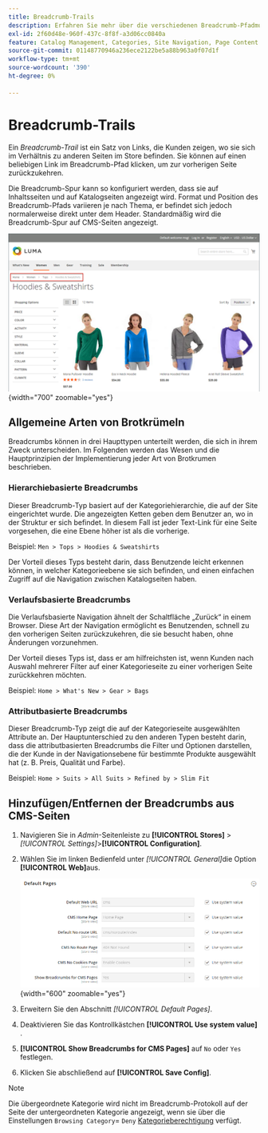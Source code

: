 ```yaml
---
title: Breadcrumb-Trails
description: Erfahren Sie mehr über die verschiedenen Breadcrumb-Pfadmuster und wie Sie sie so konfigurieren können, dass sie auf Inhalts- und Katalogseiten angezeigt werden.
exl-id: 2f60d48e-960f-437c-8f8f-a3d06cc0840a
feature: Catalog Management, Categories, Site Navigation, Page Content
source-git-commit: 01148770946a236ece2122be5a88b963a0f07d1f
workflow-type: tm+mt
source-wordcount: '390'
ht-degree: 0%

---
```


# Breadcrumb-Trails

Ein _Breadcrumb-Trail_ ist ein Satz von Links, die Kunden zeigen, wo sie sich im Verhältnis zu anderen Seiten im Store befinden. Sie können auf einen beliebigen Link im Breadcrumb-Pfad klicken, um zur vorherigen Seite zurückzukehren.

Die Breadcrumb-Spur kann so konfiguriert werden, dass sie auf Inhaltsseiten und auf Katalogseiten angezeigt wird. Format und Position des Breadcrumb-Pfads variieren je nach Thema, er befindet sich jedoch normalerweise direkt unter dem Header. Standardmäßig wird die Breadcrumb-Spur auf CMS-Seiten angezeigt.

![Breadcrumb-Pfad in der Storefront angezeigt](./assets/storefront-breadcrumb-trail.png){width="700" zoomable="yes"}

## Allgemeine Arten von Brotkrümeln

Breadcrumbs können in drei Haupttypen unterteilt werden, die sich in ihrem Zweck unterscheiden. Im Folgenden werden das Wesen und die Hauptprinzipien der Implementierung jeder Art von Brotkrumen beschrieben.

### Hierarchiebasierte Breadcrumbs

Dieser Breadcrumb-Typ basiert auf der Kategoriehierarchie, die auf der Site eingerichtet wurde. Die angezeigten Ketten geben dem Benutzer an, wo in der Struktur er sich befindet. In diesem Fall ist jeder Text-Link für eine Seite vorgesehen, die eine Ebene höher ist als die vorherige.

Beispiel: `Men > Tops > Hoodies & Sweatshirts`

Der Vorteil dieses Typs besteht darin, dass Benutzende leicht erkennen können, in welcher Kategorieebene sie sich befinden, und einen einfachen Zugriff auf die Navigation zwischen Katalogseiten haben.

### Verlaufsbasierte Breadcrumbs

Die Verlaufsbasierte Navigation ähnelt der Schaltfläche „Zurück“ in einem Browser. Diese Art der Navigation ermöglicht es Benutzenden, schnell zu den vorherigen Seiten zurückzukehren, die sie besucht haben, ohne Änderungen vorzunehmen.

Der Vorteil dieses Typs ist, dass er am hilfreichsten ist, wenn Kunden nach Auswahl mehrerer Filter auf einer Kategorieseite zu einer vorherigen Seite zurückkehren möchten.

Beispiel: `Home > What's New > Gear > Bags`

### Attributbasierte Breadcrumbs

Dieser Breadcrumb-Typ zeigt die auf der Kategorieseite ausgewählten Attribute an. Der Hauptunterschied zu den anderen Typen besteht darin, dass die attributbasierten Breadcrumbs die Filter und Optionen darstellen, die der Kunde in der Navigationsebene für bestimmte Produkte ausgewählt hat (z. B. Preis, Qualität und Farbe).

Beispiel: `Home > Suits > All Suits > Refined by > Slim Fit`

## Hinzufügen/Entfernen der Breadcrumbs aus CMS-Seiten

1. Navigieren Sie in _Admin_-Seitenleiste zu **[!UICONTROL Stores]** > _[!UICONTROL Settings]_>**[!UICONTROL Configuration]**.

1. Wählen Sie im linken Bedienfeld unter _[!UICONTROL General]_&#x200B;die Option **[!UICONTROL Web]**&#x200B;aus.

   ![Breadcrumbs für CMS-Seiten anzeigen](../configuration-reference/general/assets/web-default-pages.png){width="600" zoomable="yes"}

1. Erweitern Sie den Abschnitt _[!UICONTROL Default Pages]_.

1. Deaktivieren Sie das Kontrollkästchen **[!UICONTROL Use system value]** .

1. **[!UICONTROL Show Breadcrumbs for CMS Pages]** auf `No` oder `Yes` festlegen.

1. Klicken Sie abschließend auf **[!UICONTROL Save Config]**.

>[!NOTE]
>
>Die übergeordnete Kategorie wird nicht im Breadcrumb-Protokoll auf der Seite der untergeordneten Kategorie angezeigt, wenn sie über die Einstellungen `Browsing Category`= `Deny` [Kategorieberechtigung](category-permissions.md) verfügt.
